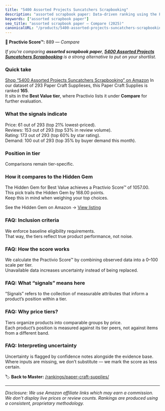 ```yaml
---
title: "5400 Assorted Projects Suncatchers Scrapbooking"
description: "assorted scrapbook paper: Data-driven ranking using the Practivio Score™. Positioned by quality, value, demand, findability, momentum."
keywords: ["assorted scrapbook paper"]
seo_title: "assorted scrapbook paper — Compare (2025)"
canonicalURL: "/products/5400-assorted-projects-suncatchers-scrapbooking-B0B1ZYCJPG/"
---
```


**🛒 Practivio Score™:** 889 — _Compare_


*If you're comparing **assorted scrapbook paper**, **[5400 Assorted Projects Suncatchers Scrapbooking](https://www.amazon.com/dp/B0B1ZYCJPG?tag=practivio-20)** is a strong alternative to put on your shortlist.*
### Quick take
[Shop “5400 Assorted Projects Suncatchers Scrapbooking” on Amazon](https://www.amazon.com/dp/B0B1ZYCJPG?tag=practivio-20)
In our dataset of 293 Paper Craft Supplieses, this Paper Craft Supplies is ranked **165**.  
It sits in the **Best Value tier**, where Practivio lists it under **Compare** for further evaluation.

### What the signals indicate
Price: 61 out of 293 (top 21% lowest-priced).  
Reviews: 153 out of 293 (top 53% in review volume).  
Rating: 173 out of 293 (top 60% by star rating).  
Demand: 100 out of 293 (top 35% by buyer demand this month).

### Position in tier
Comparisons remain tier-specific.

### How it compares to the Hidden Gem
The Hidden Gem for Best Value achieves a Practivio Score™ of 1057.00.  
This pick trails the Hidden Gem by 168.00 points.  
Keep this in mind when weighing your top choices.  

See the Hidden Gem on Amazon → [View listing](https://www.amazon.com/dp/B00178QQJ8?tag=practivio-20)

### FAQ: Inclusion criteria
We enforce baseline eligibility requirements.  
That way, the tiers reflect true product performance, not noise.

### FAQ: How the score works
We calculate the Practivio Score™ by combining observed data into a 0–100 scale per tier.  
Unavailable data increases uncertainty instead of being replaced.

### FAQ: What “signals” means here
“Signals” refers to the collection of measurable attributes that inform a product’s position within a tier.

### FAQ: Why price tiers?
Tiers organize products into comparable groups by price.  
Each product’s position is measured against its tier peers, not against items from a different band.

### FAQ: Interpreting uncertainty
Uncertainty is flagged by confidence notes alongside the evidence base.  
Where inputs are missing, we don’t substitute — we mark the score as less certain.

<!-- Missing template for Compare/CompareWithinPriceClass -->


🏷️ **Back to Master:** [/rankings/paper-craft-supplies/](/rankings/paper-craft-supplies/)

---
_Disclosure: We use Amazon affiliate links which may earn a commission. We don’t display live prices or review counts. Rankings are produced using a consistent, proprietary methodology._
